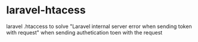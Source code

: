 # laravel-htacess
laravel .htaccess to solve "Laravel internal server error when sending token with request" when sending authetication toen with the request
